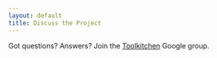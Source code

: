 ```yaml
---
layout: default
title: Discuss the Project
---
```


Got questions? Answers? Join the [Toolkitchen](https://groups.google.com/forum/?fromgroups=#!forum/toolkitchen) Google group.